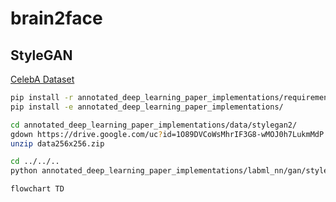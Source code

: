 # brain2face

## StyleGAN

[CelebA Dataset](https://drive.google.com/drive/folders/11Vz0fqHS2rXDb5pprgTjpD7S2BAJhi1P)

```bash
pip install -r annotated_deep_learning_paper_implementations/requirements.txt
pip install -e annotated_deep_learning_paper_implementations/

cd annotated_deep_learning_paper_implementations/data/stylegan2/
gdown https://drive.google.com/uc?id=1O89DVCoWsMhrIF3G8-wMOJ0h7LukmMdP # 256 x 256
unzip data256x256.zip

cd ../../..
python annotated_deep_learning_paper_implementations/labml_nn/gan/stylegan/experiment.py
```

```mermaid
flowchart TD

```